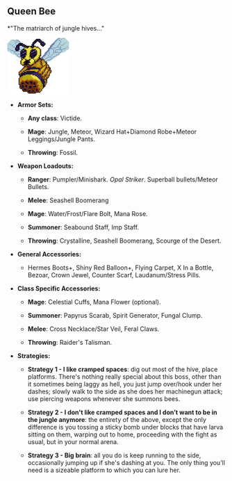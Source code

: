 ##  Queen Bee

*"The matriarch of jungle hives…"

![image alt text](../public/BMbpD6rCZ1qoniF20u7H2A_img_12.png)

* **Armor Sets:**

    * **Any class**: Victide.

    * **Mage**: Jungle, Meteor, Wizard Hat+Diamond Robe+Meteor Leggings/Jungle Pants.

    * **Throwing**: Fossil.

* **Weapon Loadouts:**

    * **Ranger**: Pumpler/Minishark. *Opal Striker*. Superball bullets/Meteor Bullets.

    * **Melee**: Seashell Boomerang

    * **Mage**: Water/Frost/Flare Bolt, Mana Rose.

    * **Summoner**: Seabound Staff, Imp Staff.

    * **Throwing**: Crystalline, Seashell Boomerang, Scourge of the Desert.

* **General Accessories:**

    * Hermes Boots+, Shiny Red Balloon+, Flying Carpet, X In a Bottle, Bezoar, Crown Jewel, Counter Scarf, Laudanum/Stress Pills.

* **Class Specific Accessories:**

    * **Mage**: Celestial Cuffs, Mana Flower (optional).

    * **Summoner**: Papyrus Scarab, Spirit Generator, Fungal Clump.

    * **Melee**: Cross Necklace/Star Veil, Feral Claws.

    * **Throwing**: Raider's Talisman.

* **Strategies:**

    * **Strategy 1 - I like cramped spaces**: dig out most of the hive, place platforms. There's nothing really special about this boss, other than it sometimes being laggy as hell, you just jump over/hook under her dashes; slowly walk to the side as she does her machinegun attack; use piercing weapons whenever she summons bees.

    * **Strategy 2 - I don't like cramped spaces and I don’t want to be in the jungle anymore**: the entirety of the above, except the only difference is you tossing a sticky bomb under blocks that have larva sitting on them, warping out to home, proceeding with the fight as usual, but in your normal arena.

    * **Strategy 3 - Big brain**: all you do is keep running to the side, occasionally jumping up if she's dashing at you. The only thing you’ll need is a sizeable platform to which you can lure her.
